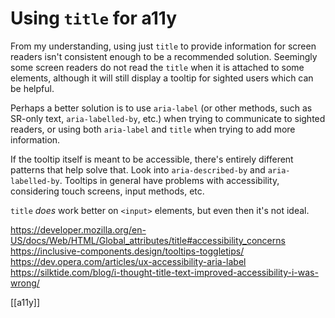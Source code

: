 # Using `title` for a11y

From my understanding, using just `title` to provide information for screen readers isn't consistent enough to be a recommended solution. Seemingly some screen readers do not read the `title` when it is attached to some elements, although it will still display a tooltip for sighted users which can be helpful.

Perhaps a better solution is to use `aria-label` (or other methods, such as SR-only text, `aria-labelled-by`, etc.) when trying to communicate to sighted readers, or using both `aria-label` and `title` when trying to add more information.

If the tooltip itself is meant to be accessible, there's entirely different patterns that help solve that. Look into `aria-described-by` and `aria-labelled-by`. Tooltips in general have problems with accessibility, considering touch screens, input methods, etc.

`title` _does_ work better on `<input>` elements, but even then it's not ideal.

https://developer.mozilla.org/en-US/docs/Web/HTML/Global_attributes/title#accessibility_concerns
https://inclusive-components.design/tooltips-toggletips/
https://dev.opera.com/articles/ux-accessibility-aria-label
https://silktide.com/blog/i-thought-title-text-improved-accessibility-i-was-wrong/

[[a11y]]